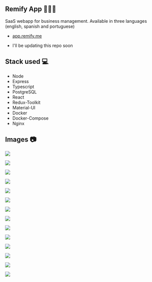 ## Remify App 👨‍💼💼

SaaS webapp for business management.
Available in three languages (english, spanish and portuguese)

- [app.remify.me](https://app.remify.me/)

- I'll be updating this repo soon

## Stack used 💻

- Node
- Express
- Typescript
- PostgreSQL
- React
- Redux-Toolkit
- Material-UI
- Docker
- Docker-Compose
- Nginx

## Images 📷

![](./browser1.png)

![](./conf.png)

![](./eng.png)

![](./port.png)

![](./browser2.png)

![](./ingreso7.png)

![](./tenantotro2.png)

![](./ingreso2.png)

![](./ingreso3.png)

![](./ingreso4.png)

![](./pwa1.png)

![](./pwa.png)

![](./pwa2.png)

![](./arq-multitenant.png)
